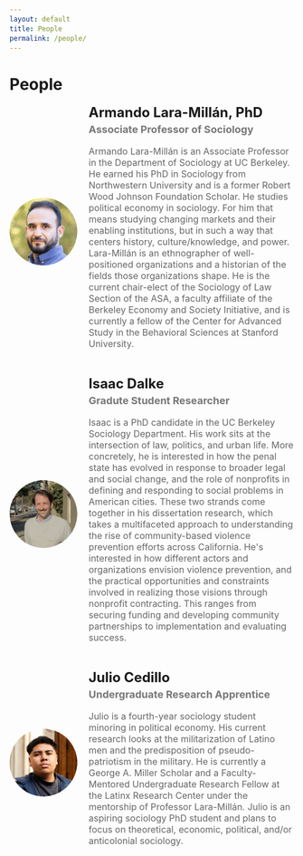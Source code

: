 ```yaml
---
layout: default
title: People
permalink: /people/
---
```


# People

<div style="display: flex; align-items: center; margin-bottom: 30px;">

  <!-- Profile Image -->
  <img src="assets/images/armando.png" alt="Profile Image" style="width: 120px; height: 120px; border-radius: 50%; object-fit: cover; margin-right: 20px;">

  <!-- Profile Details -->
  <div>
    <h2 style="margin: 0; font-size: 24px;">Armando Lara-Millán, PhD</h2>
    <h3 style="margin-top: 5px; font-size: 18px; color: #777;">Associate Professor of Sociology</h3> 
    <p style="font-size: 16px; color: #666;">Armando Lara-Millán is an Associate Professor in the Department of Sociology at UC Berkeley. He earned his PhD in Sociology from Northwestern University and is a former Robert Wood Johnson Foundation Scholar. He studies political economy in sociology. For him that means studying changing markets and their enabling institutions, but in such a way that centers history, culture/knowledge, and power. Lara-Millán is an ethnographer of well-positioned organizations and a historian of the fields those organizations shape. He is the current chair-elect of the Sociology of Law Section of the ASA, a faculty affiliate of the Berkeley Economy and Society Initiative, and is currently a fellow of the Center for Advanced Study in the Behavioral Sciences at Stanford University.</p>
  </div>

</div>

<div style="display: flex; align-items: center; margin-bottom: 30px;">

  <!-- Profile Image -->
  <img src="assets/images/isaac.png" alt="Profile Image" style="width: 120px; height: 120px; border-radius: 50%; object-fit: cover; margin-right: 20px;">

  <!-- Profile Details -->
  <div>
    <h2 style="margin: 0; font-size: 24px;">Isaac Dalke</h2>
    <h3 style="margin-top: 5px; font-size: 18px; color: #777;">Gradute Student Researcher</h3> 
    <p style="font-size: 16px; color: #666;">Isaac is a PhD candidate in the UC Berkeley Sociology Department. His work sits at the intersection of law, politics, and urban life. More concretely, he is interested in how the penal state has evolved in response to broader legal and social change, and the role of nonprofits in defining and responding to social problems in American cities. These two strands come together in his dissertation research, which takes a multifaceted approach to understanding the rise of community-based violence prevention efforts across California. He's interested in how different actors and organizations envision violence prevention, and the practical opportunities and constraints involved in realizing those visions through nonprofit contracting. This ranges from securing funding and developing community partnerships to implementation and evaluating success.</p>
  </div>

</div>

<div style="display: flex; align-items: center; margin-bottom: 30px;">

  <!-- Profile Image -->
  <img src="assets/images/julio.png" alt="Profile Image" style="width: 120px; height: 120px; border-radius: 50%; object-fit: cover; margin-right: 20px;">

  <!-- Profile Details -->
  <div>
    <h2 style="margin: 0; font-size: 24px;">Julio Cedillo</h2>
    <h3 style="margin-top: 5px; font-size: 18px; color: #777;">Undergraduate Research Apprentice</h3> 
    <p style="font-size: 16px; color: #666;">Julio is a fourth-year sociology student minoring in political economy. His current research looks at the militarization of Latino men and the predisposition of pseudo-patriotism in the military. He is currently a George A. Miller Scholar and a Faculty-Mentored Undergraduate Research Fellow at the Latinx Research Center under the mentorship of Professor Lara-Millán. Julio is an aspiring sociology PhD student and plans to focus on theoretical, economic, political, and/or anticolonial sociology.</p>
  </div>

</div>
